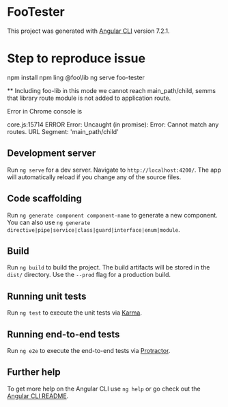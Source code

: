 # FooTester

This project was generated with [Angular CLI](https://github.com/angular/angular-cli) version 7.2.1.

# Step to reproduce issue

npm install
npm ling @foo\lib
ng serve foo-tester 

** Including foo-lib in this mode we cannot reach main_path/child, semms that library route module is not added to application route.

Error in Chrome console is 

core.js:15714 ERROR Error: Uncaught (in promise): Error: Cannot match any routes. URL Segment: 'main_path/child'

## Development server

Run `ng serve` for a dev server. Navigate to `http://localhost:4200/`. The app will automatically reload if you change any of the source files.

## Code scaffolding

Run `ng generate component component-name` to generate a new component. You can also use `ng generate directive|pipe|service|class|guard|interface|enum|module`.

## Build

Run `ng build` to build the project. The build artifacts will be stored in the `dist/` directory. Use the `--prod` flag for a production build.

## Running unit tests

Run `ng test` to execute the unit tests via [Karma](https://karma-runner.github.io).

## Running end-to-end tests

Run `ng e2e` to execute the end-to-end tests via [Protractor](http://www.protractortest.org/).

## Further help

To get more help on the Angular CLI use `ng help` or go check out the [Angular CLI README](https://github.com/angular/angular-cli/blob/master/README.md).
